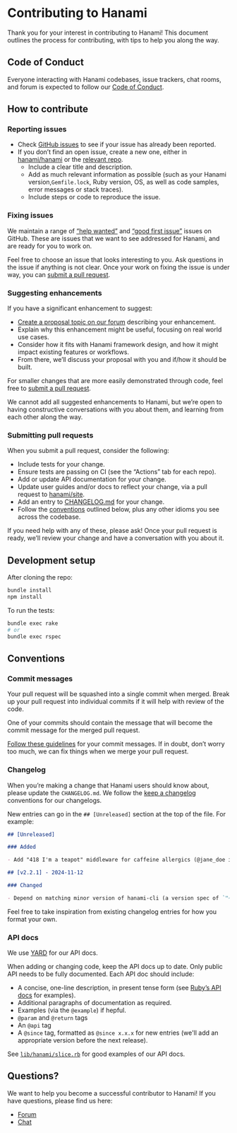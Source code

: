 # Contributing to Hanami

Thank you for your interest in contributing to Hanami! This document outlines the process for contributing, with tips to help you along the way.

## Code of Conduct

Everyone interacting with Hanami codebases, issue trackers, chat rooms, and forum is expected to follow our [Code of Conduct](./CODE_OF_CONDUCT.md).

## How to contribute

### Reporting issues

- Check [GitHub issues](https://github.com/issues?q=org%3Ahanami+is%3Aopen+is%3Aissue) to see if your issue has already been reported.
- If you don’t find an open issue, create a new one, either in [hanami/hanami](https://github.com/hanami/hanami/issues) or the [relevant repo](https://github.com/hanami).
  - Include a clear title and description.
  - Add as much relevant information as possible (such as your Hanami version,`Gemfile.lock`, Ruby version, OS, as well as code samples, error messages or stack traces).
  - Include steps or code to reproduce the issue.

### Fixing issues

We maintain a range of [“help wanted”](https://github.com/issues?q=org%3Ahanami+is%3Aopen+is%3Aissue+label%3A%22help+wanted%22) and [“good first issue”](https://github.com/issues?q=org%3Ahanami+is%3Aopen+is%3Aissue+label%3A%22good+first+issue%22) issues on GitHub. These are issues that we want to see addressed for Hanami, and are ready for you to work on.

Feel free to choose an issue that looks interesting to you. Ask questions in the issue if anything is not clear. Once your work on fixing the issue is under way, you can [submit a pull request](#submitting-pull-requests).

### Suggesting enhancements

If you have a significant enhancement to suggest:

- [Create a proposal topic on our forum](https://discourse.hanamirb.org/c/proposals/6) describing your enhancement.
- Explain why this enhancement might be useful, focusing on real world use cases.
- Consider how it fits with Hanami framework design, and how it might impact existing features or workflows.
- From there, we’ll discuss your proposal with you and if/how it should be built.

For smaller changes that are more easily demonstrated through code, feel free to [submit a pull request](#submitting-pull-requests).

We cannot add all suggested enhancements to Hanami, but we’re open to having constructive conversations with you about them, and learning from each other along the way.

### Submitting pull requests

When you submit a pull request, consider the following:

- Include tests for your change.
- Ensure tests are passing on CI (see the “Actions” tab for each repo).
- Add or update API documentation for your change.
- Update user guides and/or docs to reflect your change, via a pull request to [hanami/site](https://github.com/hanami/site).
- Add an entry to [CHANGELOG.md](./CHANGELOG.md) for your change.
- Follow the [conventions](#conventions) outlined below, plus any other idioms you see across the codebase.

If you need help with any of these, please ask! Once your pull request is ready, we’ll review your change and have a conversation with you about it.

## Development setup

After cloning the repo:

```bash
bundle install
npm install
```

To run the tests:

```bash
bundle exec rake
# or
bundle exec rspec
```

## Conventions

### Commit messages

Your pull request will be squashed into a single commit when merged. Break up your pull request into individual commits if it will help with review of the code.

One of your commits should contain the message that will become the commit message for the merged pull request.

[Follow these guidelines](https://developer.vonage.com/en/blog/how-to-write-a-great-git-commit-message) for your commit messages. If in doubt, don’t worry too much, we can fix things when we merge your pull request.

### Changelog

When you’re making a change that Hanami users should know about, please update the `CHANGELOG.md`. We follow the [keep a changelog](https://keepachangelog.com) conventions for our changelogs.

New entries can go in the `## [Unreleased]` section at the top of the file. For example:

```md
## [Unreleased]

### Added

- Add "418 I'm a teapot" middleware for caffeine allergics (@jane_doe in #9999)

## [v2.2.1] - 2024-11-12

### Changed

- Depend on matching minor version of hanami-cli (a version spec of `"~> 2.2.1"` instead of `"~> 2.2"`). This ensures that future bumps to the minor version of hanami-cli will not be inadvertently installed on user machines (@timriley in #1471)
```

Feel free to take inspiration from existing changelog entries for how you format your own.

### API docs

We use [YARD](https://yardoc.org) for our API docs.

When adding or changing code, keep the API docs up to date. Only public API needs to be fully documented. Each API doc should include:

- A concise, one-line description, in present tense form (see [Ruby’s API docs](https://docs.ruby-lang.org/en/master/) for examples).
- Additional paragraphs of documentation as required.
- Examples (via the `@example`) if hepful.
- `@param` and `@return` tags
- An `@api` tag
- A `@since` tag, formatted as `@since x.x.x` for new entries (we'll add an appropriate version before the next release).

See [`lib/hanami/slice.rb`](./lib/hanami/slice.rb) for good examples of our API docs.

## Questions?

We want to help you become a successful contributor to Hanami! If you have questions, please find us here:

- [Forum](https://discourse.hanamirb.org/)
- [Chat](https://discord.gg/KFCxDmk3JQ)
